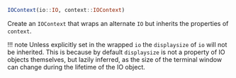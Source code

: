 ```julia
IOContext(io::IO, context::IOContext)
```

Create an `IOContext` that wraps an alternate `IO` but inherits the properties of `context`.

!!! note
    Unless explicitly set in the wrapped `io` the `displaysize` of `io` will not be inherited. This is because by default `displaysize` is not a property of IO objects themselves, but lazily inferred, as the size of the terminal window can change during the lifetime of the IO object.

